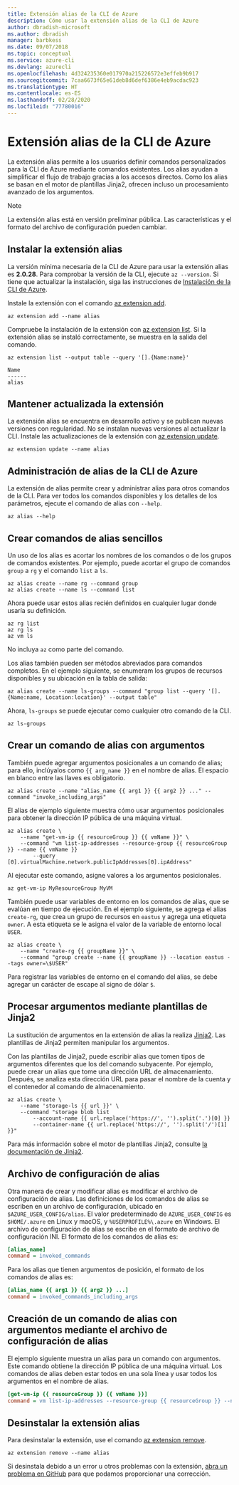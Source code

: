 ```yaml
---
title: Extensión alias de la CLI de Azure
description: Cómo usar la extensión alias de la CLI de Azure
author: dbradish-microsoft
ms.author: dbradish
manager: barbkess
ms.date: 09/07/2018
ms.topic: conceptual
ms.service: azure-cli
ms.devlang: azurecli
ms.openlocfilehash: 4d324235360e017970a215226572e3effeb9b917
ms.sourcegitcommit: 7caa6673f65e61deb8d6def6386e4eb9acdac923
ms.translationtype: HT
ms.contentlocale: es-ES
ms.lasthandoff: 02/28/2020
ms.locfileid: "77780016"
---
```

# <a name="the-azure-cli-alias-extension"></a>Extensión alias de la CLI de Azure

La extensión alias permite a los usuarios definir comandos personalizados para la CLI de Azure mediante comandos existentes. Los alias ayudan a simplificar el flujo de trabajo gracias a los accesos directos. Como los alias se basan en el motor de plantillas Jinja2, ofrecen incluso un procesamiento avanzado de los argumentos.

> [!NOTE]
> La extensión alias está en versión preliminar pública. Las características y el formato del archivo de configuración pueden cambiar.

## <a name="install-the-alias-extension"></a>Instalar la extensión alias

La versión mínima necesaria de la CLI de Azure para usar la extensión alias es **2.0.28**. Para comprobar la versión de la CLI, ejecute `az --version`. Si tiene que actualizar la instalación, siga las instrucciones de [Instalación de la CLI de Azure](./install-azure-cli.md).

Instale la extensión con el comando [az extension add](/cli/azure/extension#az-extension-add).

```azurecli-interactive
az extension add --name alias
```

Compruebe la instalación de la extensión con [az extension list](/cli/azure/extension#az-extension-list). Si la extensión alias se instaló correctamente, se muestra en la salida del comando.

```azurecli-interactive
az extension list --output table --query '[].{Name:name}'
```

```output
Name
------
alias
```

## <a name="keep-the-extension-up-to-date"></a>Mantener actualizada la extensión

La extensión alias se encuentra en desarrollo activo y se publican nuevas versiones con regularidad. No se instalan nuevas versiones al actualizar la CLI. Instale las actualizaciones de la extensión con [az extension update](/cli/azure/extension#az-extension-update).

```azurecli-interactive
az extension update --name alias
```

## <a name="manage-aliases-for-the-azure-cli"></a>Administración de alias de la CLI de Azure

La extensión de alias permite crear y administrar alias para otros comandos de la CLI. Para ver todos los comandos disponibles y los detalles de los parámetros, ejecute el comando de alias con `--help`.

```azurecli-interactive
az alias --help
```

## <a name="create-simple-alias-commands"></a>Crear comandos de alias sencillos

Un uso de los alias es acortar los nombres de los comandos o de los grupos de comandos existentes. Por ejemplo, puede acortar el grupo de comandos `group` a `rg` y el comando `list` a `ls`.

```azurecli-interactive
az alias create --name rg --command group
az alias create --name ls --command list
```

Ahora puede usar estos alias recién definidos en cualquier lugar donde usaría su definición.

```azurecli-interactive
az rg list
az rg ls
az vm ls
```

No incluya `az` como parte del comando.

Los alias también pueden ser métodos abreviados para comandos completos. En el ejemplo siguiente, se enumeram los grupos de recursos disponibles y su ubicación en la tabla de salida:

```azurecli-interactive
az alias create --name ls-groups --command "group list --query '[].{Name:name, Location:location}' --output table"
```

Ahora, `ls-groups` se puede ejecutar como cualquier otro comando de la CLI.

```azurecli-interactive
az ls-groups
```

## <a name="create-an-alias-command-with-arguments"></a>Crear un comando de alias con argumentos

También puede agregar argumentos posicionales a un comando de alias; para ello, inclúyalos como `{{ arg_name }}` en el nombre de alias. El espacio en blanco entre las llaves es obligatorio.

```azurecli-interactive
az alias create --name "alias_name {{ arg1 }} {{ arg2 }} ..." --command "invoke_including_args"
```

El alias de ejemplo siguiente muestra cómo usar argumentos posicionales para obtener la dirección IP pública de una máquina virtual.

```azurecli-interactive
az alias create \
    --name "get-vm-ip {{ resourceGroup }} {{ vmName }}" \
    --command "vm list-ip-addresses --resource-group {{ resourceGroup }} --name {{ vmName }}
        --query [0].virtualMachine.network.publicIpAddresses[0].ipAddress"
```

Al ejecutar este comando, asigne valores a los argumentos posicionales.

```azurecli-interactive
az get-vm-ip MyResourceGroup MyVM
```

También puede usar variables de entorno en los comandos de alias, que se evalúan en tiempo de ejecución. En el ejemplo siguiente, se agrega el alias `create-rg`, que crea un grupo de recursos en `eastus` y agrega una etiqueta `owner`. A esta etiqueta se le asigna el valor de la variable de entorno local `USER`.

```azurecli-interactive
az alias create \
    --name "create-rg {{ groupName }}" \
    --command "group create --name {{ groupName }} --location eastus --tags owner=\$USER"
```

Para registrar las variables de entorno en el comando del alias, se debe agregar un carácter de escape al signo de dólar `$`.

## <a name="process-arguments-using-jinja2-templates"></a>Procesar argumentos mediante plantillas de Jinja2

La sustitución de argumentos en la extensión de alias la realiza [Jinja2](http://jinja.pocoo.org/docs/2.10/). Las plantillas de Jinja2 permiten manipular los argumentos.

Con las plantillas de Jinja2, puede escribir alias que tomen tipos de argumentos diferentes que los del comando subyacente. Por ejemplo, puede crear un alias que tome una dirección URL de almacenamiento. Después, se analiza esta dirección URL para pasar el nombre de la cuenta y el contenedor al comando de almacenamiento.

```azurecli-interactive
az alias create \
    --name 'storage-ls {{ url }}' \
    --command "storage blob list
        --account-name {{ url.replace('https://', '').split('.')[0] }}
        --container-name {{ url.replace('https://', '').split('/')[1] }}"
```

Para más información sobre el motor de plantillas Jinja2, consulte [la documentación de Jinja2](http://jinja.pocoo.org/docs/2.10/templates/).

## <a name="alias-configuration-file"></a>Archivo de configuración de alias

Otra manera de crear y modificar alias es modificar el archivo de configuración de alias. Las definiciones de los comandos de alias se escriben en un archivo de configuración, ubicado en `$AZURE_USER_CONFIG/alias`. El valor predeterminado de `AZURE_USER_CONFIG` es `$HOME/.azure` en Linux y macOS, y `%USERPROFILE%\.azure` en Windows. El archivo de configuración de alias se escribe en el formato de archivo de configuración INI. El formato de los comandos de alias es:

```ini
[alias_name]
command = invoked_commands
```

Para los alias que tienen argumentos de posición, el formato de los comandos de alias es:

```ini
[alias_name {{ arg1 }} {{ arg2 }} ...]
command = invoked_commands_including_args
```

## <a name="create-an-alias-command-with-arguments-via-the-alias-configuration-file"></a>Creación de un comando de alias con argumentos mediante el archivo de configuración de alias

El ejemplo siguiente muestra un alias para un comando con argumentos. Este comando obtiene la dirección IP pública de una máquina virtual. Los comandos de alias deben estar todos en una sola línea y usar todos los argumentos en el nombre de alias.

```ini
[get-vm-ip {{ resourceGroup }} {{ vmName }}]
command = vm list-ip-addresses --resource-group {{ resourceGroup }} --name {{ vmName }} --query [0].virtualMachine.network.publicIpAddresses[0].ipAddress
```

## <a name="uninstall-the-alias-extension"></a>Desinstalar la extensión alias

Para desinstalar la extensión, use el comando [az extension remove](/cli/azure/extension#az-extension-remove).

```azurecli-interactive
az extension remove --name alias
```

Si desinstala debido a un error u otros problemas con la extensión, [abra un problema en GitHub](https://github.com/Azure/azure-cli-extensions/issues) para que podamos proporcionar una corrección.

